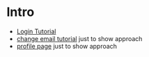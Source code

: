 # Intro

 * [Login Tutorial](index.html?dummy=0#login)
 * [change email tutorial](index.html?dummy=1#changeEmail) just to show approach 
 * [profile page](index.html?dummy=2#profilePage) just to show approach 